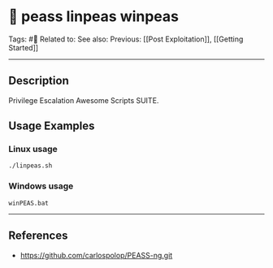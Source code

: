 # 💢 peass linpeas winpeas
Tags: #💢 
Related to: 
See also: 
Previous: [[Post Exploitation]], [[Getting Started]]

---
## Description

Privilege Escalation Awesome Scripts SUITE.

## Usage Examples

### Linux usage
	./linpeas.sh

### Windows usage

	winPEAS.bat

---
## References

- https://github.com/carlospolop/PEASS-ng.git